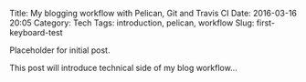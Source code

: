Title: My blogging workflow with Pelican, Git and Travis CI
Date: 2016-03-16 20:05
Category: Tech
Tags: introduction, pelican, workflow
Slug: first-keyboard-test

Placeholder for initial post.

This post will introduce technical side of my blog workflow...
